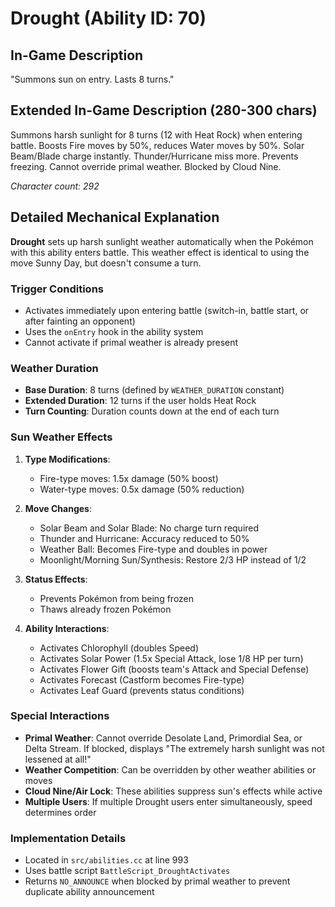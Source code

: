 # Drought (Ability ID: 70)

## In-Game Description
"Summons sun on entry. Lasts 8 turns."

## Extended In-Game Description (280-300 chars)
Summons harsh sunlight for 8 turns (12 with Heat Rock) when entering battle. Boosts Fire moves by 50%, reduces Water moves by 50%. Solar Beam/Blade charge instantly. Thunder/Hurricane miss more. Prevents freezing. Cannot override primal weather. Blocked by Cloud Nine.

*Character count: 292*

## Detailed Mechanical Explanation
**Drought** sets up harsh sunlight weather automatically when the Pokémon with this ability enters battle. This weather effect is identical to using the move Sunny Day, but doesn't consume a turn.

### Trigger Conditions
- Activates immediately upon entering battle (switch-in, battle start, or after fainting an opponent)
- Uses the `onEntry` hook in the ability system
- Cannot activate if primal weather is already present

### Weather Duration
- **Base Duration**: 8 turns (defined by `WEATHER_DURATION` constant)
- **Extended Duration**: 12 turns if the user holds Heat Rock
- **Turn Counting**: Duration counts down at the end of each turn

### Sun Weather Effects
1. **Type Modifications**:
   - Fire-type moves: 1.5x damage (50% boost)
   - Water-type moves: 0.5x damage (50% reduction)

2. **Move Changes**:
   - Solar Beam and Solar Blade: No charge turn required
   - Thunder and Hurricane: Accuracy reduced to 50%
   - Weather Ball: Becomes Fire-type and doubles in power
   - Moonlight/Morning Sun/Synthesis: Restore 2/3 HP instead of 1/2

3. **Status Effects**:
   - Prevents Pokémon from being frozen
   - Thaws already frozen Pokémon

4. **Ability Interactions**:
   - Activates Chlorophyll (doubles Speed)
   - Activates Solar Power (1.5x Special Attack, lose 1/8 HP per turn)
   - Activates Flower Gift (boosts team's Attack and Special Defense)
   - Activates Forecast (Castform becomes Fire-type)
   - Activates Leaf Guard (prevents status conditions)

### Special Interactions
- **Primal Weather**: Cannot override Desolate Land, Primordial Sea, or Delta Stream. If blocked, displays "The extremely harsh sunlight was not lessened at all!"
- **Weather Competition**: Can be overridden by other weather abilities or moves
- **Cloud Nine/Air Lock**: These abilities suppress sun's effects while active
- **Multiple Users**: If multiple Drought users enter simultaneously, speed determines order

### Implementation Details
- Located in `src/abilities.cc` at line 993
- Uses battle script `BattleScript_DroughtActivates`
- Returns `NO_ANNOUNCE` when blocked by primal weather to prevent duplicate ability announcement